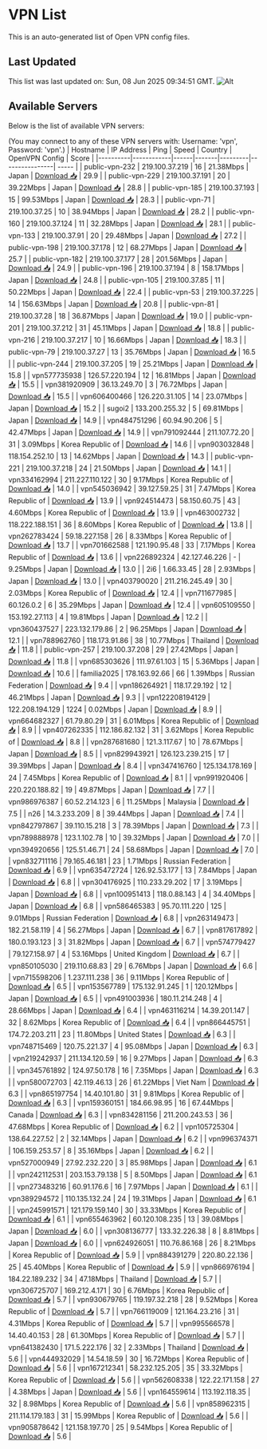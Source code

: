 # VPN List

This is an auto-generated list of Open VPN config files.

## Last Updated

This list was last updated on: Sun, 08 Jun 2025 09:34:51 GMT.
![Alt](https://repobeats.axiom.co/api/embed/186b98318ef1479477931607c1ad7d823f12451f.svg "Repobeats analytics image")

## Available Servers

Below is the list of available VPN servers:

(You may connect to any of these VPN servers with: Username: 'vpn', Password: 'vpn'.)
| Hostname | IP Address | Ping | Speed | Country | OpenVPN Config | Score |
|----------|------------|------|-------|---------|----------------| ----- |
| public-vpn-232 | 219.100.37.219 | 16 | 21.38Mbps | Japan | [Download 📥](./configs/server_0_JP.ovpn) | 29.9 |
| public-vpn-229 | 219.100.37.191 | 20 | 39.22Mbps | Japan | [Download 📥](./configs/server_1_JP.ovpn) | 28.8 |
| public-vpn-185 | 219.100.37.193 | 15 | 99.53Mbps | Japan | [Download 📥](./configs/server_2_JP.ovpn) | 28.3 |
| public-vpn-71 | 219.100.37.25 | 10 | 38.94Mbps | Japan | [Download 📥](./configs/server_3_JP.ovpn) | 28.2 |
| public-vpn-160 | 219.100.37.124 | 11 | 32.28Mbps | Japan | [Download 📥](./configs/server_4_JP.ovpn) | 28.1 |
| public-vpn-133 | 219.100.37.91 | 20 | 29.48Mbps | Japan | [Download 📥](./configs/server_5_JP.ovpn) | 27.2 |
| public-vpn-198 | 219.100.37.178 | 12 | 68.27Mbps | Japan | [Download 📥](./configs/server_6_JP.ovpn) | 25.7 |
| public-vpn-182 | 219.100.37.177 | 28 | 201.56Mbps | Japan | [Download 📥](./configs/server_7_JP.ovpn) | 24.9 |
| public-vpn-196 | 219.100.37.194 | 8 | 158.17Mbps | Japan | [Download 📥](./configs/server_8_JP.ovpn) | 24.8 |
| public-vpn-105 | 219.100.37.85 | 11 | 50.22Mbps | Japan | [Download 📥](./configs/server_9_JP.ovpn) | 22.4 |
| public-vpn-53 | 219.100.37.225 | 14 | 156.63Mbps | Japan | [Download 📥](./configs/server_10_JP.ovpn) | 20.8 |
| public-vpn-81 | 219.100.37.28 | 18 | 36.87Mbps | Japan | [Download 📥](./configs/server_11_JP.ovpn) | 19.0 |
| public-vpn-201 | 219.100.37.212 | 31 | 45.11Mbps | Japan | [Download 📥](./configs/server_12_JP.ovpn) | 18.8 |
| public-vpn-216 | 219.100.37.217 | 10 | 16.66Mbps | Japan | [Download 📥](./configs/server_13_JP.ovpn) | 18.3 |
| public-vpn-79 | 219.100.37.27 | 13 | 35.76Mbps | Japan | [Download 📥](./configs/server_14_JP.ovpn) | 16.5 |
| public-vpn-244 | 219.100.37.205 | 19 | 25.21Mbps | Japan | [Download 📥](./configs/server_15_JP.ovpn) | 15.8 |
| vpn577735938 | 126.57.220.194 | 12 | 16.81Mbps | Japan | [Download 📥](./configs/server_16_JP.ovpn) | 15.5 |
| vpn381920909 | 36.13.249.70 | 3 | 76.72Mbps | Japan | [Download 📥](./configs/server_17_JP.ovpn) | 15.5 |
| vpn606400466 | 126.220.31.105 | 14 | 23.07Mbps | Japan | [Download 📥](./configs/server_18_JP.ovpn) | 15.2 |
| sugoi2 | 133.200.255.32 | 5 | 69.81Mbps | Japan | [Download 📥](./configs/server_19_JP.ovpn) | 14.9 |
| vpn484751296 | 60.94.90.206 | 5 | 42.47Mbps | Japan | [Download 📥](./configs/server_20_JP.ovpn) | 14.9 |
| vpn791092444 | 211.107.72.20 | 31 | 3.09Mbps | Korea Republic of | [Download 📥](./configs/server_21_KR.ovpn) | 14.6 |
| vpn903032848 | 118.154.252.10 | 13 | 14.62Mbps | Japan | [Download 📥](./configs/server_22_JP.ovpn) | 14.3 |
| public-vpn-221 | 219.100.37.218 | 24 | 21.50Mbps | Japan | [Download 📥](./configs/server_23_JP.ovpn) | 14.1 |
| vpn334162994 | 211.227.110.122 | 30 | 9.17Mbps | Korea Republic of | [Download 📥](./configs/server_24_KR.ovpn) | 14.0 |
| vpn545036942 | 39.127.59.25 | 31 | 7.47Mbps | Korea Republic of | [Download 📥](./configs/server_25_KR.ovpn) | 13.9 |
| vpn924514473 | 58.150.60.75 | 43 | 4.60Mbps | Korea Republic of | [Download 📥](./configs/server_26_KR.ovpn) | 13.9 |
| vpn463002732 | 118.222.188.151 | 36 | 8.60Mbps | Korea Republic of | [Download 📥](./configs/server_27_KR.ovpn) | 13.8 |
| vpn262783424 | 59.18.227.158 | 26 | 8.33Mbps | Korea Republic of | [Download 📥](./configs/server_28_KR.ovpn) | 13.7 |
| vpn701662588 | 121.190.95.48 | 33 | 7.17Mbps | Korea Republic of | [Download 📥](./configs/server_29_KR.ovpn) | 13.6 |
| vpn226892324 | 42.127.46.226 | - | 9.25Mbps | Japan | [Download 📥](./configs/server_30_JP.ovpn) | 13.0 |
| 2i6 | 1.66.33.45 | 28 | 2.93Mbps | Japan | [Download 📥](./configs/server_31_JP.ovpn) | 13.0 |
| vpn403790020 | 211.216.245.49 | 30 | 2.03Mbps | Korea Republic of | [Download 📥](./configs/server_32_KR.ovpn) | 12.4 |
| vpn711677985 | 60.126.0.2 | 6 | 35.29Mbps | Japan | [Download 📥](./configs/server_33_JP.ovpn) | 12.4 |
| vpn605109550 | 153.192.27.113 | 4 | 19.81Mbps | Japan | [Download 📥](./configs/server_34_JP.ovpn) | 12.2 |
| vpn360437527 | 223.132.179.86 | 2 | 96.25Mbps | Japan | [Download 📥](./configs/server_35_JP.ovpn) | 12.1 |
| vpn788962760 | 118.173.91.86 | 38 | 10.77Mbps | Thailand | [Download 📥](./configs/server_36_TH.ovpn) | 11.8 |
| public-vpn-257 | 219.100.37.208 | 29 | 27.42Mbps | Japan | [Download 📥](./configs/server_37_JP.ovpn) | 11.8 |
| vpn685303626 | 111.97.61.103 | 15 | 5.36Mbps | Japan | [Download 📥](./configs/server_38_JP.ovpn) | 10.6 |
| familia2025 | 178.163.92.66 | 66 | 1.39Mbps | Russian Federation | [Download 📥](./configs/server_39_RU.ovpn) | 9.4 |
| vpn186264921 | 118.17.29.192 | 12 | 46.21Mbps | Japan | [Download 📥](./configs/server_40_JP.ovpn) | 9.3 |
| vpn122208194129 | 122.208.194.129 | 1224 | 0.02Mbps | Japan | [Download 📥](./configs/server_41_JP.ovpn) | 8.9 |
| vpn664682327 | 61.79.80.29 | 31 | 6.01Mbps | Korea Republic of | [Download 📥](./configs/server_42_KR.ovpn) | 8.9 |
| vpn407262335 | 112.186.82.132 | 31 | 3.62Mbps | Korea Republic of | [Download 📥](./configs/server_43_KR.ovpn) | 8.8 |
| vpn287681680 | 121.3.117.67 | 10 | 78.67Mbps | Japan | [Download 📥](./configs/server_44_JP.ovpn) | 8.5 |
| vpn829943921 | 126.123.239.215 | 17 | 39.39Mbps | Japan | [Download 📥](./configs/server_45_JP.ovpn) | 8.4 |
| vpn347416760 | 125.134.178.169 | 24 | 7.45Mbps | Korea Republic of | [Download 📥](./configs/server_46_KR.ovpn) | 8.1 |
| vpn991920406 | 220.220.188.82 | 19 | 49.87Mbps | Japan | [Download 📥](./configs/server_47_JP.ovpn) | 7.7 |
| vpn986976387 | 60.52.214.123 | 6 | 11.25Mbps | Malaysia | [Download 📥](./configs/server_48_MY.ovpn) | 7.5 |
| n26 | 14.3.233.209 | 8 | 39.44Mbps | Japan | [Download 📥](./configs/server_49_JP.ovpn) | 7.4 |
| vpn842797867 | 39.110.15.218 | 3 | 78.39Mbps | Japan | [Download 📥](./configs/server_50_JP.ovpn) | 7.3 |
| vpn789888978 | 123.1.102.78 | 10 | 39.32Mbps | Japan | [Download 📥](./configs/server_51_JP.ovpn) | 7.0 |
| vpn394920656 | 125.51.46.71 | 24 | 58.68Mbps | Japan | [Download 📥](./configs/server_52_JP.ovpn) | 7.0 |
| vpn832711116 | 79.165.46.181 | 23 | 1.71Mbps | Russian Federation | [Download 📥](./configs/server_53_RU.ovpn) | 6.9 |
| vpn635472724 | 126.92.53.177 | 13 | 7.84Mbps | Japan | [Download 📥](./configs/server_54_JP.ovpn) | 6.8 |
| vpn304176925 | 110.233.29.202 | 17 | 3.19Mbps | Japan | [Download 📥](./configs/server_55_JP.ovpn) | 6.8 |
| vpn100951413 | 118.0.88.143 | 4 | 34.40Mbps | Japan | [Download 📥](./configs/server_56_JP.ovpn) | 6.8 |
| vpn586465383 | 95.70.111.220 | 125 | 9.01Mbps | Russian Federation | [Download 📥](./configs/server_57_RU.ovpn) | 6.8 |
| vpn263149473 | 182.21.58.119 | 4 | 56.27Mbps | Japan | [Download 📥](./configs/server_58_JP.ovpn) | 6.7 |
| vpn817617892 | 180.0.193.123 | 3 | 31.82Mbps | Japan | [Download 📥](./configs/server_59_JP.ovpn) | 6.7 |
| vpn574779427 | 79.127.158.97 | 4 | 53.16Mbps | United Kingdom | [Download 📥](./configs/server_60_GB.ovpn) | 6.7 |
| vpn850105030 | 219.110.68.83 | 29 | 6.76Mbps | Japan | [Download 📥](./configs/server_61_JP.ovpn) | 6.6 |
| vpn715598206 | 1.237.111.238 | 36 | 9.11Mbps | Korea Republic of | [Download 📥](./configs/server_62_KR.ovpn) | 6.5 |
| vpn153567789 | 175.132.91.245 | 1 | 120.12Mbps | Japan | [Download 📥](./configs/server_63_JP.ovpn) | 6.5 |
| vpn491003936 | 180.11.214.248 | 4 | 28.66Mbps | Japan | [Download 📥](./configs/server_64_JP.ovpn) | 6.4 |
| vpn463116214 | 14.39.201.147 | 32 | 8.62Mbps | Korea Republic of | [Download 📥](./configs/server_65_KR.ovpn) | 6.4 |
| vpn866445751 | 174.72.203.211 | 23 | 11.80Mbps | United States | [Download 📥](./configs/server_66_US.ovpn) | 6.3 |
| vpn748715469 | 120.75.221.37 | 4 | 95.08Mbps | Japan | [Download 📥](./configs/server_67_JP.ovpn) | 6.3 |
| vpn219242937 | 211.134.120.59 | 16 | 9.27Mbps | Japan | [Download 📥](./configs/server_68_JP.ovpn) | 6.3 |
| vpn345761892 | 124.97.50.178 | 16 | 7.35Mbps | Japan | [Download 📥](./configs/server_69_JP.ovpn) | 6.3 |
| vpn580072703 | 42.119.46.13 | 26 | 61.22Mbps | Viet Nam | [Download 📥](./configs/server_70_VN.ovpn) | 6.3 |
| vpn865197754 | 14.40.101.80 | 31 | 9.81Mbps | Korea Republic of | [Download 📥](./configs/server_71_KR.ovpn) | 6.3 |
| vpn159360151 | 184.66.98.95 | 16 | 67.44Mbps | Canada | [Download 📥](./configs/server_72_CA.ovpn) | 6.3 |
| vpn834281156 | 211.200.243.53 | 36 | 47.68Mbps | Korea Republic of | [Download 📥](./configs/server_73_KR.ovpn) | 6.2 |
| vpn105725304 | 138.64.227.52 | 2 | 32.14Mbps | Japan | [Download 📥](./configs/server_74_JP.ovpn) | 6.2 |
| vpn996374371 | 106.159.253.57 | 8 | 35.16Mbps | Japan | [Download 📥](./configs/server_75_JP.ovpn) | 6.2 |
| vpn527000949 | 27.92.232.220 | 3 | 85.98Mbps | Japan | [Download 📥](./configs/server_76_JP.ovpn) | 6.1 |
| vpn242112531 | 203.153.79.138 | 5 | 8.50Mbps | Japan | [Download 📥](./configs/server_77_JP.ovpn) | 6.1 |
| vpn273483216 | 60.91.176.6 | 16 | 7.97Mbps | Japan | [Download 📥](./configs/server_78_JP.ovpn) | 6.1 |
| vpn389294572 | 110.135.132.24 | 24 | 19.31Mbps | Japan | [Download 📥](./configs/server_79_JP.ovpn) | 6.1 |
| vpn245991571 | 121.179.159.140 | 30 | 33.33Mbps | Korea Republic of | [Download 📥](./configs/server_80_KR.ovpn) | 6.1 |
| vpn655463962 | 60.120.108.235 | 13 | 39.08Mbps | Japan | [Download 📥](./configs/server_81_JP.ovpn) | 6.0 |
| vpn308136777 | 133.32.226.38 | 8 | 8.81Mbps | Japan | [Download 📥](./configs/server_82_JP.ovpn) | 6.0 |
| vpn624926051 | 110.76.86.168 | 26 | 8.21Mbps | Korea Republic of | [Download 📥](./configs/server_83_KR.ovpn) | 5.9 |
| vpn884391279 | 220.80.22.136 | 25 | 45.40Mbps | Korea Republic of | [Download 📥](./configs/server_84_KR.ovpn) | 5.9 |
| vpn866976194 | 184.22.189.232 | 34 | 47.18Mbps | Thailand | [Download 📥](./configs/server_85_TH.ovpn) | 5.7 |
| vpn306725707 | 169.212.4.171 | 30 | 6.76Mbps | Korea Republic of | [Download 📥](./configs/server_86_KR.ovpn) | 5.7 |
| vpn930679765 | 119.197.32.218 | 28 | 9.52Mbps | Korea Republic of | [Download 📥](./configs/server_87_KR.ovpn) | 5.7 |
| vpn766119009 | 121.164.23.216 | 31 | 4.31Mbps | Korea Republic of | [Download 📥](./configs/server_88_KR.ovpn) | 5.7 |
| vpn995566578 | 14.40.40.153 | 28 | 61.30Mbps | Korea Republic of | [Download 📥](./configs/server_89_KR.ovpn) | 5.7 |
| vpn641382430 | 171.5.222.176 | 32 | 2.33Mbps | Thailand | [Download 📥](./configs/server_90_TH.ovpn) | 5.6 |
| vpn444932029 | 14.54.18.59 | 30 | 16.72Mbps | Korea Republic of | [Download 📥](./configs/server_91_KR.ovpn) | 5.6 |
| vpn167212341 | 58.232.125.205 | 35 | 33.32Mbps | Korea Republic of | [Download 📥](./configs/server_92_KR.ovpn) | 5.6 |
| vpn562608338 | 122.22.171.158 | 27 | 4.38Mbps | Japan | [Download 📥](./configs/server_93_JP.ovpn) | 5.6 |
| vpn164559614 | 113.192.118.35 | 32 | 8.98Mbps | Korea Republic of | [Download 📥](./configs/server_94_KR.ovpn) | 5.6 |
| vpn858962315 | 211.114.179.183 | 31 | 15.99Mbps | Korea Republic of | [Download 📥](./configs/server_95_KR.ovpn) | 5.6 |
| vpn905878642 | 121.158.197.70 | 25 | 9.54Mbps | Korea Republic of | [Download 📥](./configs/server_96_KR.ovpn) | 5.6 |
